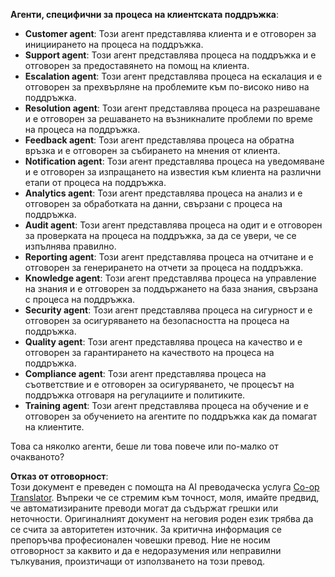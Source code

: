 <!--
CO_OP_TRANSLATOR_METADATA:
{
  "original_hash": "5be7b05ac3220c4fb91e9bd5a37a3794",
  "translation_date": "2025-07-12T11:40:39+00:00",
  "source_file": "08-multi-agent/solution/solution.md",
  "language_code": "bg"
}
-->
**Агенти, специфични за процеса на клиентската поддръжка**:

- **Customer agent**: Този агент представлява клиента и е отговорен за инициирането на процеса на поддръжка.
- **Support agent**: Този агент представлява процеса на поддръжка и е отговорен за предоставянето на помощ на клиента.
- **Escalation agent**: Този агент представлява процеса на ескалация и е отговорен за прехвърляне на проблемите към по-високо ниво на поддръжка.
- **Resolution agent**: Този агент представлява процеса на разрешаване и е отговорен за решаването на възникналите проблеми по време на процеса на поддръжка.
- **Feedback agent**: Този агент представлява процеса на обратна връзка и е отговорен за събирането на мнения от клиента.
- **Notification agent**: Този агент представлява процеса на уведомяване и е отговорен за изпращането на известия към клиента на различни етапи от процеса на поддръжка.
- **Analytics agent**: Този агент представлява процеса на анализ и е отговорен за обработката на данни, свързани с процеса на поддръжка.
- **Audit agent**: Този агент представлява процеса на одит и е отговорен за проверката на процеса на поддръжка, за да се увери, че се изпълнява правилно.
- **Reporting agent**: Този агент представлява процеса на отчитане и е отговорен за генерирането на отчети за процеса на поддръжка.
- **Knowledge agent**: Този агент представлява процеса на управление на знания и е отговорен за поддържането на база знания, свързана с процеса на поддръжка.
- **Security agent**: Този агент представлява процеса на сигурност и е отговорен за осигуряването на безопасността на процеса на поддръжка.
- **Quality agent**: Този агент представлява процеса на качество и е отговорен за гарантирането на качеството на процеса на поддръжка.
- **Compliance agent**: Този агент представлява процеса на съответствие и е отговорен за осигуряването, че процесът на поддръжка отговаря на регулациите и политиките.
- **Training agent**: Този агент представлява процеса на обучение и е отговорен за обучението на агентите по поддръжка как да помагат на клиентите.

Това са няколко агенти, беше ли това повече или по-малко от очакваното?

**Отказ от отговорност**:  
Този документ е преведен с помощта на AI преводаческа услуга [Co-op Translator](https://github.com/Azure/co-op-translator). Въпреки че се стремим към точност, моля, имайте предвид, че автоматизираните преводи могат да съдържат грешки или неточности. Оригиналният документ на неговия роден език трябва да се счита за авторитетен източник. За критична информация се препоръчва професионален човешки превод. Ние не носим отговорност за каквито и да е недоразумения или неправилни тълкувания, произтичащи от използването на този превод.